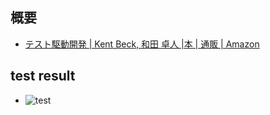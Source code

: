 
## 概要

- [テスト駆動開発 | Kent Beck, 和田 卓人 |本 | 通販 | Amazon](https://www.amazon.co.jp/%E3%83%86%E3%82%B9%E3%83%88%E9%A7%86%E5%8B%95%E9%96%8B%E7%99%BA-Kent-Beck/dp/4274217884/ref=tmm_pap_swatch_0?_encoding=UTF8&qid=&sr=)

## test result

- ![test](https://github.com/mickey390/tdd-golang/actions/workflows/test.yml/badge.svg)
